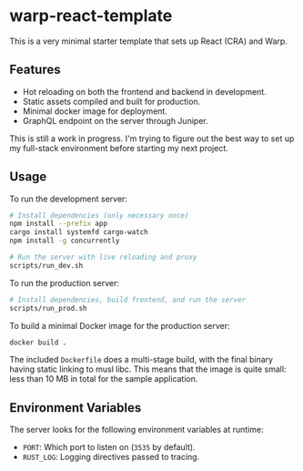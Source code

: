 # warp-react-template

This is a very minimal starter template that sets up React (CRA) and Warp.

## Features

- Hot reloading on both the frontend and backend in development.
- Static assets compiled and built for production.
- Minimal docker image for deployment.
- GraphQL endpoint on the server through Juniper.

This is still a work in progress. I'm trying to figure out the best way to set
up my full-stack environment before starting my next project.

## Usage

To run the development server:

```bash
# Install dependencies (only necessary once)
npm install --prefix app
cargo install systemfd cargo-watch
npm install -g concurrently

# Run the server with live reloading and proxy
scripts/run_dev.sh
```

To run the production server:

```bash
# Install dependencies, build frontend, and run the server
scripts/run_prod.sh
```

To build a minimal Docker image for the production server:

```bash
docker build .
```

The included `Dockerfile` does a multi-stage build, with the final binary
having static linking to musl libc. This means that the image is quite small:
less than 10 MB in total for the sample application.

## Environment Variables

The server looks for the following environment variables at runtime:

- `PORT`: Which port to listen on (`3535` by default).
- `RUST_LOG`: Logging directives passed to tracing.
